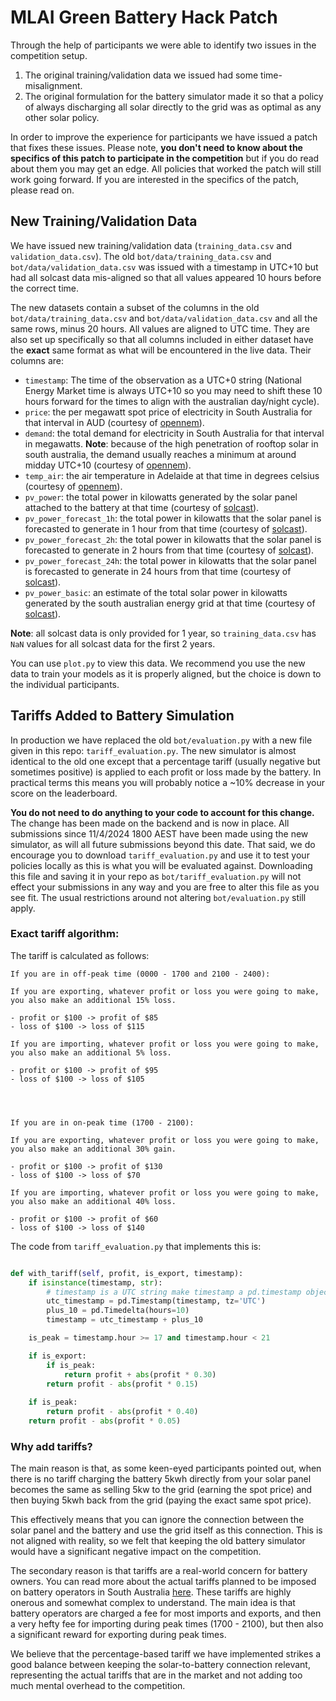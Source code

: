 # MLAI Green Battery Hack Patch 

Through the help of participants we were able to identify two issues in the competition setup. 

1. The original training/validation data we issued had some time-misalignment. 
2. The original formulation for the battery simulator made it so that a policy of always discharging all solar directly to the grid was as optimal as any other solar policy. 

In order to improve the experience for participants we have issued a patch that fixes these issues. Please note, **you don't need to know about the specifics of this patch to participate in the competition** but if you do read about them you may get an edge. All policies that worked the patch will still work going forward. If you are interested in the specifics of the patch, please read on.

## New Training/Validation Data

We have issued new training/validation data (`training_data.csv` and `validation_data.csv`). The old `bot/data/training_data.csv` and `bot/data/validation_data.csv` was issued with a timestamp in UTC+10 but had all solcast data mis-aligned so that all values appeared 10 hours before the correct time. 

The new datasets contain a subset of the columns in the old `bot/data/training_data.csv` and `bot/data/validation_data.csv` and all the same rows, minus 20 hours. All values are aligned to UTC time. They are also set up specifically so that all columns included in either dataset have the **exact** same format as what will be encountered in the live data. Their columns are: 


- `timestamp`: The time of the observation as a UTC+0 string (National Energy Market time is always UTC+10 so you may need to shift these 10 hours forward for the times to align with the australian day/night cycle). 
- `price`: the per megawatt spot price of electricity in South Australia for that interval in AUD (courtesy of [opennem](https://opennem.org.au)).
- `demand`: the total demand for electricity in South Australia for that interval in megawatts. **Note**: because of the high penetration of rooftop solar in south australia, the demand usually reaches a minimum at around midday UTC+10 (courtesy of [opennem](https://opennem.org.au)).
- `temp_air`: the air temperature in Adelaide at that time in degrees celsius (courtesy of [opennem](https://opennem.org.au)).
- `pv_power`: the total power in kilowatts generated by the solar panel attached to the battery at that time (courtesy of [solcast](https://solcast.com)).
- `pv_power_forecast_1h`: the total power in kilowatts that the solar panel is forecasted to generate in 1 hour from that time (courtesy of [solcast](https://solcast.com)).
- `pv_power_forecast_2h`: the total power in kilowatts that the solar panel is forecasted to generate in 2 hours from that time (courtesy of [solcast](https://solcast.com)).
- `pv_power_forecast_24h`: the total power in kilowatts that the solar panel is forecasted to generate in 24 hours from that time (courtesy of [solcast](https://solcast.com)).
- `pv_power_basic`: an estimate of the total solar power in kilowatts generated by the south australian energy grid at that time (courtesy of [solcast](https://solcast.com)).

**Note**: all solcast data is only provided for 1 year, so `training_data.csv` has `NaN` values for all solcast data for the first 2 years.

You can use `plot.py` to view this data. We recommend you use the new data to train your models as it is properly aligned, but the choice is down to the individual participants.

## Tariffs Added to Battery Simulation

In production we have replaced the old `bot/evaluation.py` with a new file given in this repo: `tariff_evaluation.py`. The new simulator is almost identical to the old one except that a percentage tariff (usually negative but sometimes positive) is applied to each profit or loss made by the battery. In practical terms this means you will probably notice a ~10% decrease in your score on the leaderboard.

**You do not need to do anything to your code to account for this change.** The change has been made on the backend and is now in place. All submissions since 11/4/2024 1800 AEST have been made using the new simulator, as will all future submissions beyond this date. That said, we do encourage you to download `tariff_evaluation.py` and use it to test your policies locally as this is what you will be evaluated against. Downloading this file and saving it in your repo as `bot/tariff_evaluation.py` will not effect your submissions in any way and you are free to alter this file as you see fit. The usual restrictions around not altering `bot/evaluation.py` still apply.

### Exact tariff algorithm: 

The tariff is calculated as follows:
```
If you are in off-peak time (0000 - 1700 and 2100 - 2400):

If you are exporting, whatever profit or loss you were going to make, you also make an additional 15% loss.

- profit or $100 -> profit of $85
- loss of $100 -> loss of $115

If you are importing, whatever profit or loss you were going to make, you also make an additional 5% loss.

- profit or $100 -> profit of $95
- loss of $100 -> loss of $105




If you are in on-peak time (1700 - 2100):

If you are exporting, whatever profit or loss you were going to make, you also make an additional 30% gain.

- profit or $100 -> profit of $130
- loss of $100 -> loss of $70

If you are importing, whatever profit or loss you were going to make, you also make an additional 40% loss.

- profit or $100 -> profit of $60
- loss of $100 -> loss of $140
```
The code from `tariff_evaluation.py` that implements this is:
```python

def with_tariff(self, profit, is_export, timestamp):
    if isinstance(timestamp, str):
        # timestamp is a UTC string make timestamp a pd.timestamp object then convert to EXACTLY +10, not dependent on any other timezone
        utc_timestamp = pd.Timestamp(timestamp, tz='UTC')
        plus_10 = pd.Timedelta(hours=10)
        timestamp = utc_timestamp + plus_10 

    is_peak = timestamp.hour >= 17 and timestamp.hour < 21

    if is_export:
        if is_peak:
            return profit + abs(profit * 0.30)
        return profit - abs(profit * 0.15)
    
    if is_peak:
        return profit - abs(profit * 0.40)
    return profit - abs(profit * 0.05)

```
### Why add tariffs?

The main reason is that, as some keen-eyed participants pointed out, when there is no tariff charging the battery 5kwh directly from your solar panel becomes the same as selling 5kw to the grid (earning the spot price) and then buying 5kwh back from the grid (paying the exact same spot price).

This effectively means that you can ignore the connection between the solar panel and the battery and use the grid itself as this connection. This is not aligned with reality, so we felt that keeping the old battery simulator would have a significant negative impact on the competition.

The secondary reason is that tariffs are a real-world concern for battery owners. You can read more about the actual tariffs planned to be imposed on battery operators in South Australia [here](https://www.sapowernetworks.com.au/public/download/?id=321379). These tariffs are highly onerous and somewhat complex to understand. The main idea is that battery operators are charged a fee for most imports and exports, and then a very hefty fee for importing during peak times (1700 - 2100), but then also a significant reward for exporting during peak times.

We believe that the percentage-based tariff we have implemented strikes a good balance between keeping the solar-to-battery connection relevant, representing the actual tariffs that are in the market and not adding too much mental overhead to the competition.